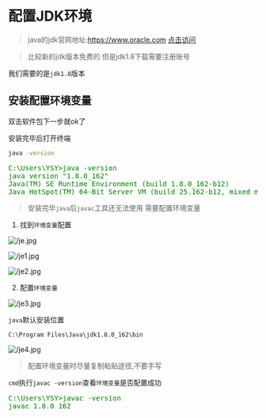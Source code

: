 # 配置JDK环境

> java的jdk官网地址:https://www.oracle.com 
[点击访问](https://www.oracle.com/)

> 比较新的jdk版本免费的 但是jdk1.8下载需要注册账号

我们需要的是`jdk1.8`版本


## 安装配置环境变量

双击软件包下一步就ok了

安装完毕后打开终端

``` cmd
java -version
```

<pre style="color:green;">
C:\Users\YSY>java -version
java version "1.8.0_162"
Java(TM) SE Runtime Environment (build 1.8.0_162-b12)
Java HotSpot(TM) 64-Bit Server VM (build 25.162-b12, mixed mode)
</pre>

> 安装完毕`java`后`javac`工具还无法使用 需要配置环境变量

1. 找到`环境变量`配置

![/je.jpg](https://media.codecore.cn/markdown/je.jpg)

![/je1.jpg](https://media.codecore.cn/markdown/je1.jpg)

![/je2.jpg](https://media.codecore.cn/markdown/je2.jpg)

2. 配置`环境变量`

![/je3.jpg](https://media.codecore.cn/markdown/je3.jpg)

`java`默认安装位置

`C:\Program Files\Java\jdk1.8.0_162\bin`

![/je4.jpg](https://media.codecore.cn/markdown/je4.jpg)

> 配置环境变量时尽量复制粘贴途径,不要手写

`cmd`执行`javac -version`查看`环境变量`是否配置成功

<pre style="color:green;">
C:\Users\YSY>javac -version
javac 1.8.0_162
</pre>